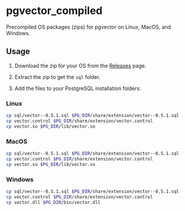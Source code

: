 # pgvector_compiled

Precompiled OS packages (zips) for pgvector on Linux, MacOS, and Windows.

## Usage

1. Download the zip for your OS from the [Releases](https://github.com/portalcorp/pgvector_compiled/releases) page.

2. Extract the zip to get the `sql` folder.

3. Add the files to your PostgreSQL installation folders:

### Linux

```bash
cp sql/vector--0.5.1.sql $PG_DIR/share/extension/vector--0.5.1.sql
cp vector.control $PG_DIR/share/extension/vector.control
cp vector.so $PG_DIR/lib/vector.so
```

### MacOS

```bash
cp sql/vector--0.5.1.sql $PG_DIR/share/extension/vector--0.5.1.sql
cp vector.control $PG_DIR/share/extension/vector.control
cp vector.so $PG_DIR/lib/vector.so
```

### Windows

```bash
cp sql/vector--0.5.1.sql $PG_DIR/share/extension/vector--0.5.1.sql
cp vector.control $PG_DIR/share/extension/vector.control
cp vector.dll $PG_DIR/bin/vector.dll
```
